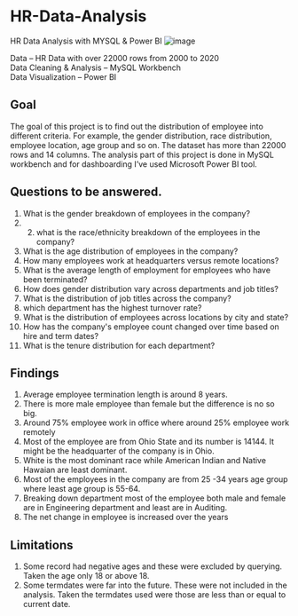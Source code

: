 # HR-Data-Analysis
HR Data Analysis with MYSQL &amp; Power BI
![image](https://github.com/Tusar-A/HR-Data-Analysis/assets/40721215/48a3ba27-f129-4ef6-815f-75ddd2dbc359)



Data – HR Data with over 22000 rows from 2000 to 2020<br>
Data Cleaning & Analysis – MySQL Workbench<br>
Data Visualization – Power BI<br>

## Goal
The goal of this project is to find out the distribution of employee into different criteria. For example, the gender distribution, race distribution, employee location, age group and so on. The dataset has more than 22000 rows and 14 columns. 
The analysis part of this project is done in MySQL workbench and for dashboarding I’ve used Microsoft Power BI tool.

## Questions to be answered.
1.	What is the gender breakdown of employees in the company?
2.	2. what is the race/ethnicity breakdown of the employees in the company?
3.	What is the age distribution of employees in the company?
4.	How many employees work at headquarters versus remote locations?
5.	What is the average length of employment for employees who have been terminated?
6.	How does gender distribution vary across departments and job titles?
7.	What is the distribution of job titles across the company?
8.	which department has the highest turnover rate?
9.	What is the distribution of employees across locations by city and state?
10.	How has the company's employee count changed over time based on hire and term dates?
11.	What is the tenure distribution for each department?

## Findings

1.	Average employee termination length is around 8 years.
2.	There is more male employee than female but the difference is no so big.
3.	Around 75% employee work in office where around 25% employee work remotely
4.	Most of the employee are from Ohio State and its number is 14144. It might be the headquarter of the company is in Ohio.
5.	White is the most dominant race while American Indian and Native Hawaian are least dominant.
6.	Most of the employees in the company are from 25 -34 years age group where least age group is 55-64.
7.	Breaking down department most of the employee both male and female are in Engineering department and least are in Auditing.
8.	The net change in employee is increased over the years

   
## Limitations
1.	Some record had negative ages and these were excluded by querying. Taken the age only 18 or above 18.
2.	Some termdates were far into the future. These were not included in the analysis. Taken the termdates used were those are less than or equal to current date.

